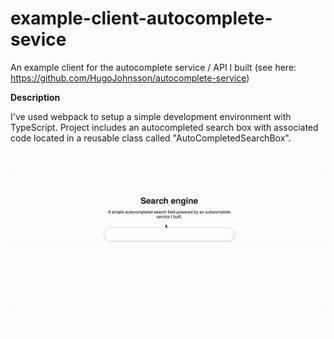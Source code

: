 # example-client-autocomplete-sevice
An example client for the autocomplete service / API I built (see here: https://github.com/HugoJohnsson/autocomplete-service)

**Description**

I've used webpack to setup a simple development environment with TypeScript.
Project includes an autocompleted search box with associated code located in a
reusable class called "AutoCompletedSearchBox".

![Alt Text](https://github.com/HugoJohnsson/example-client-autocomplete-service/blob/main/autocomplete.gif?raw=true)
